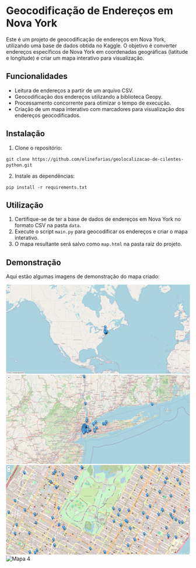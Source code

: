 # Geocodificação de Endereços em Nova York

Este é um projeto de geocodificação de endereços em Nova York, utilizando uma base de dados obtida no Kaggle. O objetivo é converter endereços específicos de Nova York em coordenadas geográficas (latitude e longitude) e criar um mapa interativo para visualização.

## Funcionalidades

- Leitura de endereços a partir de um arquivo CSV.
- Geocodificação dos endereços utilizando a biblioteca Geopy.
- Processamento concorrente para otimizar o tempo de execução.
- Criação de um mapa interativo com marcadores para visualização dos endereços geocodificados.

## Instalação

1. Clone o repositório:

```
git clone https://github.com/elinefarias/geolocalizacao-de-cilentes-python.git
```

2. Instale as dependências:

```
pip install -r requirements.txt
```

## Utilização

1. Certifique-se de ter a base de dados de endereços em Nova York no formato CSV na pasta `data`.
2. Execute o script `main.py` para geocodificar os endereços e criar o mapa interativo.
3. O mapa resultante será salvo como `map.html` na pasta raiz do projeto.

## Demonstração

Aqui estão algumas imagens de demonstração do mapa criado:

![Mapa 1](assets/foto1.png)
![Mapa 2](assets/foto2.png)
![Mapa 3](assets/foto3.png)
![Mapa 4](assets/foto4.png)





